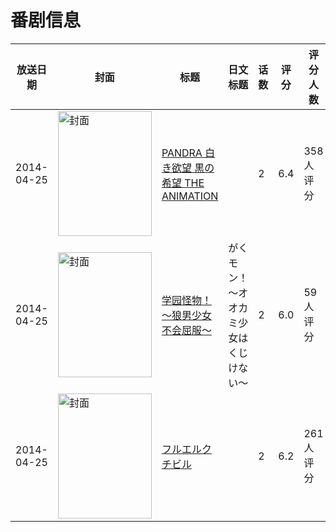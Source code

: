 # 番剧信息

|放送日期|封面|标题|日文标题|话数|评分|评分人数|
|---|---|---|---|---|---|---|
|2014-04-25|<img src="/img/no_icon_subject.png" alt="封面" style="width:150px;height:200px;object-fit:cover;">|[PANDRA 白き欲望 黒の希望 THE ANIMATION](https://bangumi.tv/subject/95636)||2|6.4|358人评分|
|2014-04-25|<img src="//lain.bgm.tv/pic/cover/c/c1/15/101153_Lvwr3.jpg" alt="封面" style="width:150px;height:200px;object-fit:cover;">|[学园怪物！～狼男少女不会屈服～](https://bangumi.tv/subject/101153)|がくモン！～オオカミ少女はくじけない～|2|6.0|59人评分|
|2014-04-25|<img src="/img/no_icon_subject.png" alt="封面" style="width:150px;height:200px;object-fit:cover;">|[フルエルクチビル](https://bangumi.tv/subject/103247)||2|6.2|261人评分|

